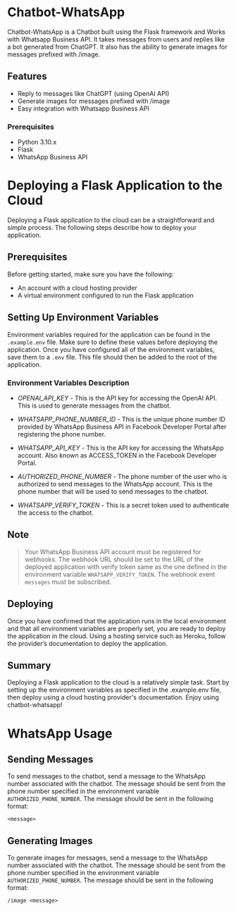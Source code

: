 # Chatbot-WhatsApp

Chatbot-WhatsApp is a Chatbot built using the Flask framework and Works with Whatsapp Business API. It takes messages from users and replies like a bot generated from ChatGPT. It also has the ability to generate images for messages prefixed with /image.

## Features
- Reply to messages like ChatGPT (using OpenAI API)
- Generate images for messages prefixed with /image
- Easy integration with Whatsapp Business API

### Prerequisites

- Python 3.10.x
- Flask
- WhatsApp Business API

# Deploying a Flask Application to the Cloud 

Deploying a Flask application to the cloud can be a straightforward and simple process. The following steps describe how to deploy your application.

## Prerequisites 
Before getting started, make sure you have the following:
- An account with a cloud hosting provider
- A virtual environment configured to run the Flask application

## Setting Up Environment Variables
Environment variables required for the application can be found in the `.example.env` file. Make sure to define these values before deploying the application. Once you have configured all of the environment variables, save them to a `.env` file. This file should then be added to the root of the application.

### Environment Variables Description

* *OPENAI_API_KEY* - This is the API key for accessing the OpenAI API. This is used to generate messages from the chatbot.

* *WHATSAPP_PHONE_NUMBER_ID* - This is the unique phone number ID provided by WhatsApp Business API in Facebook Developer Portal after registering the phone number.

* *WHATSAPP_API_KEY* - This is the API key for accessing the WhatsApp account. Also known as ACCESS_TOKEN in the Facebook Developer Portal.
  
* *AUTHORIZED_PHONE_NUMBER* - The phone number of the user who is authorized to send messages to the WhatsApp account. This is the phone number that will be used to send messages to the chatbot.
  
* *WHATSAPP_VERIFY_TOKEN* - This is a secret token used to authenticate the access to the chatbot.

## Note
> Your WhatsApp Business API account must be registered for webhooks. The webhook URL should be set to the URL of the deployed application with verify token same as the one defined in the environment variable `WHATSAPP_VERIFY_TOKEN`. The webhook event `messages` must be subscribed.

## Deploying
Once you have confirmed that the application runs in the local environment and that all environment variables are properly set, you are ready to deploy the application in the cloud. Using a hosting service such as Heroku, follow the provider’s documentation to deploy the application.

## Summary
Deploying a Flask application to the cloud is a relatively simple task. Start by setting up the environment variables as specified in the .example.env file, then deploy using a cloud hosting provider's documentation. Enjoy using chatbot-whatsapp!


# WhatsApp Usage

## Sending Messages
To send messages to the chatbot, send a message to the WhatsApp number associated with the chatbot. The message should be sent from the phone number specified in the environment variable `AUTHORIZED_PHONE_NUMBER`. The message should be sent in the following format:

`<message>`

## Generating Images
To generate images for messages, send a message to the WhatsApp number associated with the chatbot. The message should be sent from the phone number specified in the environment variable `AUTHORIZED_PHONE_NUMBER`. The message should be sent in the following format:

`/image <message>`

